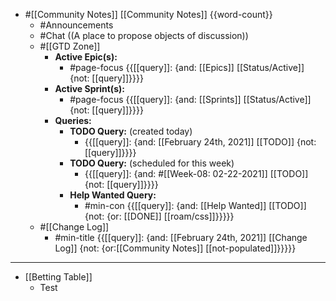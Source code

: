 - #[[Community Notes]] [[Community Notes]] {{word-count}}
    - #Announcements
    - #Chat ((A place to propose objects of discussion))
    - #[[GTD Zone]]
        - **Active Epic(s):**
            - #page-focus {{[[query]]: {and: [[Epics]] [[Status/Active]] {not: [[query]]}}}}
        - **Active Sprint(s):**
            - #page-focus {{[[query]]: {and: [[Sprints]] [[Status/Active]] {not: [[query]]}}}}
        - **Queries:**
            - **TODO Query:** (created today)
                - {{[[query]]: {and: [[February 24th, 2021]] [[TODO]] {not: [[query]]}}}}
            - **TODO Query:** (scheduled for this week)
                - {{[[query]]: {and: #[[Week-08: 02-22-2021]] [[TODO]] {not: [[query]]}}}}
            - **Help Wanted Query:**
                - #min-con {{[[query]]: {and: [[Help Wanted]] [[TODO]] {not: {or: [[DONE]] [[roam/css]]}}}}}
    - #[[Change Log]]
        - #min-title {{[[query]]: {and: [[February 24th, 2021]] [[Change Log]] {not: {or:[[Community Notes]] [[not-populated]]}}}}}
- ---
- [[Betting Table]]
    - Test
